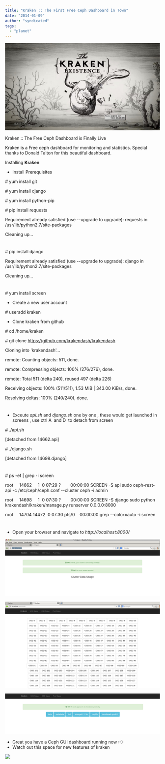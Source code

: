 ```yaml
---
title: "Kraken :: The First Free Ceph Dashboard in Town"
date: "2014-01-09"
author: "syndicated"
tags: 
  - "planet"
---
```


  

[![](images/the-kraken-existence1.jpg)](http://www.fubiz.net/wp-content/uploads/2012/03/the-kraken-existence1.jpg)

  

  

Kraken :: The Free Ceph Dashboard is Finally Live

  

Kraken is a Free ceph dashboard for monitoring and statistics. Special thanks to Donald Talton for this beautiful dashboard. 

  

  

Installing **Kraken**

- Install Prerequisites 

\# yum install git

\# yum install django

\# yum install python-pip

  
\# pip install requests

  

  
Requirement already satisfied (use --upgrade to upgrade): requests in /usr/lib/python2.7/site-packages

  

  
Cleaning up...

  

  
#

  

  
\# pip install django

  

  
Requirement already satisfied (use --upgrade to upgrade): django in /usr/lib/python2.7/site-packages

  

  
Cleaning up...

  

  
#

  

\# yum install screen

- Create a new user account 

\# useradd kraken

- Clone kraken from github

\# cd /home/kraken

\# git clone https://github.com/krakendash/krakendash

  
Cloning into 'krakendash'...

  

  
remote: Counting objects: 511, done.

  

  
remote: Compressing objects: 100% (276/276), done.

  

  
remote: Total 511 (delta 240), reused 497 (delta 226)

  

  
Receiving objects: 100% (511/511), 1.53 MiB | 343.00 KiB/s, done.

  

  
Resolving deltas: 100% (240/240), done.

  

  
#

  

- Exceute _api.sh_ and _django.sh_ one by one , these would get launched in screens , use ctrl A  and D  to detach from screen

  

\# ./api.sh

  
\[detached from 14662.api\]

  

  
\# ./django.sh

  

  
\[detached from 14698.django\]

  

  
#

  

  
\# ps -ef | grep -i screen

  

  
root     14662     1  0 07:29 ?        00:00:00 SCREEN -S api sudo ceph-rest-api -c /etc/ceph/ceph.conf --cluster ceph -i admin

  

  
root     14698     1  0 07:30 ?        00:00:00 SCREEN -S django sudo python krakendash/kraken/manage.py runserver 0.0.0.0:8000

  

  
root     14704 14472  0 07:30 pts/0    00:00:00 grep --color=auto -i screen

  

  
#

  

- Open your browser and navigate to _http://localhost:8000/_

  

  

[![kraken](images/1.png "kraken")](http://2.bp.blogspot.com/-BCjN16trMmQ/Us61AoOprGI/AAAAAAAACe4/A0Xd6YljHow/s1600/1.png)

  

  

  

  

[![kraken](images/2.png "kraken osd")](http://2.bp.blogspot.com/-q8ktGvdiqck/Us61XGMIAyI/AAAAAAAACfA/-a-ewTaRf6A/s1600/2.png)

  

  

  

  

[![kraken pools](images/3.png "kraken pools")](http://3.bp.blogspot.com/-6ySOoI1iM0M/Us61fVNsfMI/AAAAAAAACfI/xARt8MqQ9uU/s1600/3.png)

  

- Great you have a Ceph GUI dashboard running now :-)
- Watch out this space for new features of kraken

  

  

  

![](http://feeds.feedburner.com/~r/CephStorageNextBigThing/~4/FcMvk32W0jQ)
